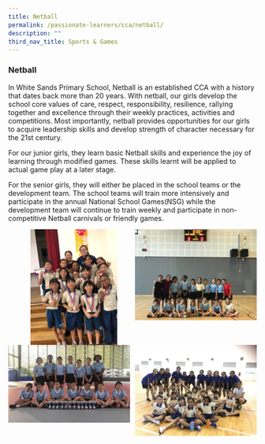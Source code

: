 ```yaml
---
title: Netball
permalink: /passionate-learners/cca/netball/
description: ""
third_nav_title: Sports & Games
---
```

### **Netball**
In White Sands Primary School, Netball is an established CCA with a history that dates back more than 20 years. With netball, our girls develop the school core values of care, respect, responsibility, resilience, rallying together and excellence through their weekly practices, activities and competitions. Most importantly, netball provides opportunities for our girls to acquire leadership skills and develop strength of character necessary for the 21st century.

For our junior girls, they learn basic Netball skills and experience the joy of learning through modified games. These skills learnt will be applied to actual game play at a later stage.

For the senior girls, they will either be placed in the school teams or the development team. The school teams will train more intensively and participate in the annual National School Games(NSG) while the development team will continue to train weekly and participate in non-competitive Netball carnivals or friendly games.


<img src="/images/netball2.jpg" style="width:49%" align=right>



<img src="/images/netball3.jpg" style="width:35%;margin-left:45px;" align = "left">


<br clear="left">

<img src="/images/netball5.jpg" style="width:49%" align=left>
<img src="/images/netball6.jpg" style="width:49%" align=right>